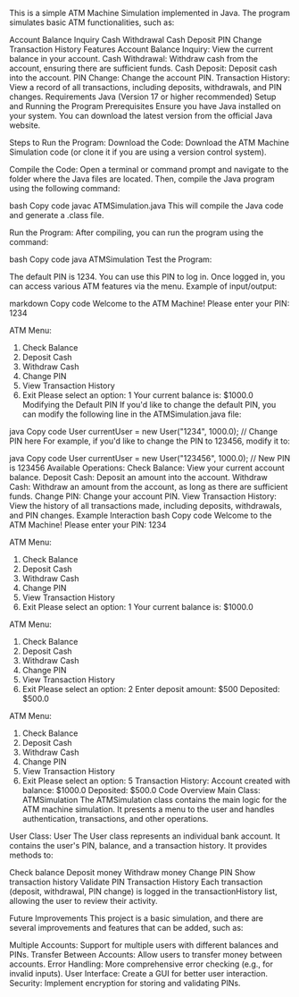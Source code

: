 This is a simple ATM Machine Simulation implemented in Java. The program simulates basic ATM functionalities, such as:

Account Balance Inquiry
Cash Withdrawal
Cash Deposit
PIN Change
Transaction History
Features
Account Balance Inquiry: View the current balance in your account.
Cash Withdrawal: Withdraw cash from the account, ensuring there are sufficient funds.
Cash Deposit: Deposit cash into the account.
PIN Change: Change the account PIN.
Transaction History: View a record of all transactions, including deposits, withdrawals, and PIN changes.
Requirements
Java (Version 17 or higher recommended)
Setup and Running the Program
Prerequisites
Ensure you have Java installed on your system. You can download the latest version from the official Java website.

Steps to Run the Program:
Download the Code:
Download the ATM Machine Simulation code (or clone it if you are using a version control system).

Compile the Code:
Open a terminal or command prompt and navigate to the folder where the Java files are located. Then, compile the Java program using the following command:

bash
Copy code
javac ATMSimulation.java
This will compile the Java code and generate a .class file.

Run the Program:
After compiling, you can run the program using the command:

bash
Copy code
java ATMSimulation
Test the Program:

The default PIN is 1234. You can use this PIN to log in.
Once logged in, you can access various ATM features via the menu.
Example of input/output:

markdown
Copy code
Welcome to the ATM Machine!
Please enter your PIN: 1234

ATM Menu:
1. Check Balance
2. Deposit Cash
3. Withdraw Cash
4. Change PIN
5. View Transaction History
6. Exit
Please select an option: 1
Your current balance is: $1000.0
Modifying the Default PIN
If you'd like to change the default PIN, you can modify the following line in the ATMSimulation.java file:

java
Copy code
User currentUser = new User("1234", 1000.0); // Change PIN here
For example, if you'd like to change the PIN to 123456, modify it to:

java
Copy code
User currentUser = new User("123456", 1000.0); // New PIN is 123456
Available Operations:
Check Balance: View your current account balance.
Deposit Cash: Deposit an amount into the account.
Withdraw Cash: Withdraw an amount from the account, as long as there are sufficient funds.
Change PIN: Change your account PIN.
View Transaction History: View the history of all transactions made, including deposits, withdrawals, and PIN changes.
Example Interaction
bash
Copy code
Welcome to the ATM Machine!
Please enter your PIN: 1234

ATM Menu:
1. Check Balance
2. Deposit Cash
3. Withdraw Cash
4. Change PIN
5. View Transaction History
6. Exit
Please select an option: 1
Your current balance is: $1000.0

ATM Menu:
1. Check Balance
2. Deposit Cash
3. Withdraw Cash
4. Change PIN
5. View Transaction History
6. Exit
Please select an option: 2
Enter deposit amount: $500
Deposited: $500.0

ATM Menu:
1. Check Balance
2. Deposit Cash
3. Withdraw Cash
4. Change PIN
5. View Transaction History
6. Exit
Please select an option: 5
Transaction History:
Account created with balance: $1000.0
Deposited: $500.0
Code Overview
Main Class: ATMSimulation
The ATMSimulation class contains the main logic for the ATM machine simulation. It presents a menu to the user and handles authentication, transactions, and other operations.

User Class: User
The User class represents an individual bank account. It contains the user's PIN, balance, and a transaction history. It provides methods to:

Check balance
Deposit money
Withdraw money
Change PIN
Show transaction history
Validate PIN
Transaction History
Each transaction (deposit, withdrawal, PIN change) is logged in the transactionHistory list, allowing the user to review their activity.

Future Improvements
This project is a basic simulation, and there are several improvements and features that can be added, such as:

Multiple Accounts: Support for multiple users with different balances and PINs.
Transfer Between Accounts: Allow users to transfer money between accounts.
Error Handling: More comprehensive error checking (e.g., for invalid inputs).
User Interface: Create a GUI for better user interaction.
Security: Implement encryption for storing and validating PINs.
